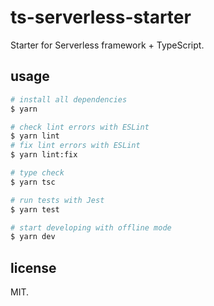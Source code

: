 # ts-serverless-starter

Starter for Serverless framework + TypeScript.

## usage

```bash
# install all dependencies
$ yarn

# check lint errors with ESLint
$ yarn lint
# fix lint errors with ESLint
$ yarn lint:fix

# type check
$ yarn tsc

# run tests with Jest
$ yarn test

# start developing with offline mode
$ yarn dev
```

## license

MIT.
